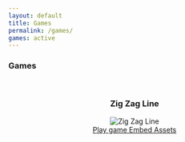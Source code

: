 ```yaml
---
layout: default
title: Games
permalink: /games/
games: active
---
```

<h3><i class="fas fa-gamepad"></i> Games</h3>
<br>
<center>
<div class="col-md-3 game">
                <h3>Zig Zag Line</h3>
                <div class="span6 image">
                    <img src="https://s3-eu-west-1.amazonaws.com/wanted5games-games-live/game-img/7960.png" alt="Zig Zag Line">
                    <div class="ribbon" style="display: none;">
                        <span>Exclusive Game</span>
                    </div>
                </div>
                <div class="span6 buttons">
                    <a target="_blank" class="btn btn-red play" href="https://wanted5games.com/games/html5/zig-zag-line-new-en-s-iga-cloud/index.html?pub=10" onclick="__gaTracker('send', 'event', 'portfolio', 'play');">
                        Play game
                    </a>
                    <a class="btn btn-red embed" href="" onclick="/*__gaTracker('send', 'event', 'portfolio', 'embed'); */ window.prompt('Copy to clipboard: Ctrl+C, Enter', '<iframe src=&quot;https://wanted5games.com/games/html5/zig-zag-line-new-en-s-iga-cloud/index.html?pub=10&quot; name=&quot;cloudgames-com&quot; width=&quot;500&quot; height=&quot;608&quot; frameborder=&quot;0&quot; scrolling=&quot;no&quot;></iframe>'); return false;">
                        Embed
                    </a>
                    <a target="_blank" class="assets btn btn-red" href="https://wanted5games-games-live.s3.amazonaws.com/game-asset/Zig%20Zag%20Line.zip" onclick="__gaTracker('send', 'event', 'portfolio', 'assets');">
                        Assets
                    </a>
                </div>
            </div>
</center>